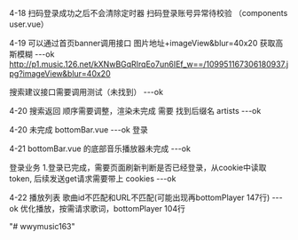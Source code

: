 


4-18
扫码登录成功之后不会清除定时器
扫码登录账号异常待校验 （components user.vue）

4-19
可以通过首页banner调用接口  图片地址+imageView&blur=40x20 获取高斯模糊 ---ok
http://p1.music.126.net/kXNwBGqRIrqEo7un6IEf_w==/109951167306180937.jpg?imageView&blur=40x20

搜索建议接口需要调用测试（未找到） ---ok

4-20
搜索返回 顺序需要调整，渲染未完成  需要 找到后缀名 artists ---ok

4-20
未完成
bottomBar.vue ---ok
登录

4-21
bottomBar.vue 的底部音乐播放器未完成 ---ok

登录业务
1.登录已完成，需要页面刷新判断是否已经登录，从cookie中读取token, 后续发送get请求需要带上 cookies ---ok

4-22
播放列表 歌曲id不匹配和URL不匹配(可能出现再bottomPlayer 147行) ---ok
优化播放，按需请求歌词，bottomPlayer 104行 

"# wwymusic163" 

